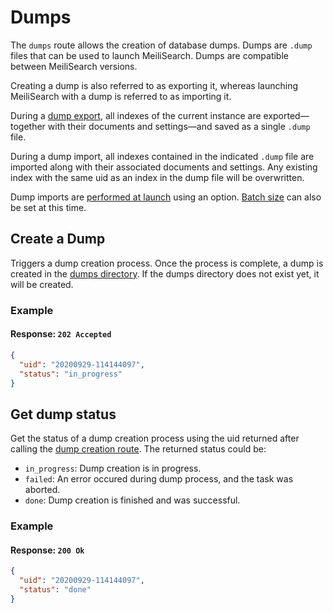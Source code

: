 # Dumps

The `dumps` route allows the creation of database dumps. Dumps are `.dump` files that can be used to launch MeiliSearch. Dumps are compatible between MeiliSearch versions.

Creating a dump is also referred to as exporting it, whereas launching MeiliSearch with a dump is referred to as importing it.

During a [dump export](/reference/api/dump.md#create-a-dump), all indexes of the current instance are exported—together with their documents and settings—and saved as a single `.dump` file.

During a dump import, all indexes contained in the indicated `.dump` file are imported along with their associated documents and settings. Any existing index with the same uid as an index in the dump file will be overwritten.

Dump imports are [performed at launch](/reference/features/configuration.md#import-dump) using an option. [Batch size](/reference/features/configuration.md#dump-batch-size) can also be set at this time.

## Create a Dump

<RouteHighlighter method="POST" route="/dumps"/>

Triggers a dump creation process. Once the process is complete, a dump is created in the [dumps directory](/reference/features/configuration.md#dumps-destination). If the dumps directory does not exist yet, it will be created.

### Example

<CodeSamples id="post_dump_1" />

#### Response: `202 Accepted`

```json
{
  "uid": "20200929-114144097",
  "status": "in_progress"
}
```

## Get dump status

<RouteHighlighter method="GET" route="/dumps/:dump_uid/status"/>

Get the status of a dump creation process using the uid returned after calling the [dump creation route](/reference/api/dump.md#create-a-dump).
The returned status could be:

- `in_progress`: Dump creation is in progress.
- `failed`: An error occured during dump process, and the task was aborted.
- `done`: Dump creation is finished and was successful.

### Example

<CodeSamples id="get_dump_status_1" />

#### Response: `200 Ok`

```json
{
  "uid": "20200929-114144097",
  "status": "done"
}
```
